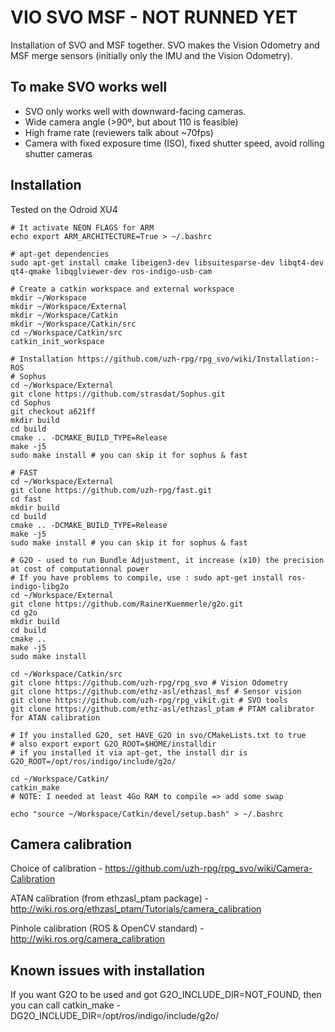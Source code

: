 VIO SVO MSF - NOT RUNNED YET
==============

Installation of SVO and MSF together. SVO makes the Vision Odometry and MSF merge sensors (initially only the IMU and the Vision Odometry).

To make SVO works well
-----------------------

* SVO only works well with downward-facing cameras.
* Wide camera angle (>90º, but about 110 is feasible)
* High frame rate (reviewers talk about ~70fps)
* Camera with fixed exposure time (ISO), fixed shutter speed, avoid rolling shutter cameras

Installation
---------------

Tested on the Odroid XU4

```
# It activate NEON FLAGS for ARM
echo export ARM_ARCHITECTURE=True > ~/.bashrc

# apt-get dependencies
sudo apt-get install cmake libeigen3-dev libsuitesparse-dev libqt4-dev qt4-qmake libqglviewer-dev ros-indigo-usb-cam

# Create a catkin workspace and external workspace
mkdir ~/Workspace
mkdir ~/Workspace/External
mkdir ~/Workspace/Catkin
mkdir ~/Workspace/Catkin/src
cd ~/Workspace/Catkin/src
catkin_init_workspace

# Installation https://github.com/uzh-rpg/rpg_svo/wiki/Installation:-ROS
# Sophus
cd ~/Workspace/External
git clone https://github.com/strasdat/Sophus.git
cd Sophus
git checkout a621ff
mkdir build
cd build
cmake .. -DCMAKE_BUILD_TYPE=Release
make -j5
sudo make install # you can skip it for sophus & fast

# FAST
cd ~/Workspace/External
git clone https://github.com/uzh-rpg/fast.git
cd fast
mkdir build
cd build
cmake .. -DCMAKE_BUILD_TYPE=Release
make -j5
sudo make install # you can skip it for sophus & fast

# G2O - used to run Bundle Adjustment, it increase (x10) the precision at cost of computationnal power
# If you have problems to compile, use : sudo apt-get install ros-indigo-libg2o
cd ~/Workspace/External
git clone https://github.com/RainerKuemmerle/g2o.git
cd g2o
mkdir build
cd build
cmake ..
make -j5
sudo make install

cd ~/Workspace/Catkin/src
git clone https://github.com/uzh-rpg/rpg_svo # Vision Odometry
git clone https://github.com/ethz-asl/ethzasl_msf # Sensor vision
git clone https://github.com/uzh-rpg/rpg_vikit.git # SVO tools
git clone https://github.com/ethz-asl/ethzasl_ptam # PTAM calibrator for ATAN calibration

# If you installed G2O, set HAVE_G2O in svo/CMakeLists.txt to true
# also export export G2O_ROOT=$HOME/installdir
# if you installed it via apt-get, the install dir is G2O_ROOT=/opt/ros/indigo/include/g2o/

cd ~/Workspace/Catkin/
catkin_make
# NOTE: I needed at least 4Go RAM to compile => add some swap

echo "source ~/Workspace/Catkin/devel/setup.bash" > ~/.bashrc
```

Camera calibration
-----------------

Choice of calibration - https://github.com/uzh-rpg/rpg_svo/wiki/Camera-Calibration

ATAN calibration (from ethzasl_ptam package) - http://wiki.ros.org/ethzasl_ptam/Tutorials/camera_calibration

Pinhole calibration (ROS & OpenCV standard) - http://wiki.ros.org/camera_calibration

Known issues with installation
---------------------------

If you want G2O to be used and got G2O_INCLUDE_DIR=NOT_FOUND, then you can call catkin_make -DG2O_INCLUDE_DIR=/opt/ros/indigo/include/g2o/
